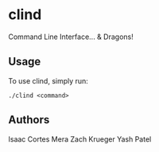# clind
Command Line Interface... & Dragons!


## Usage

To use clind, simply run:

    ./clind <command>

## Authors
Isaac Cortes Mera
Zach Krueger
Yash Patel
